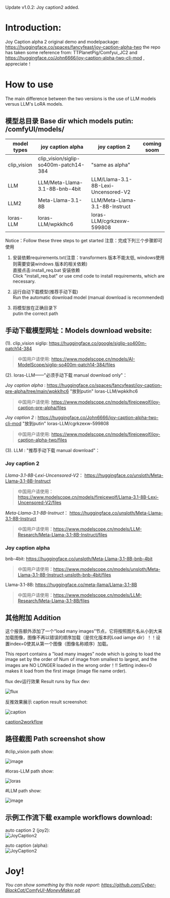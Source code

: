 Update v1.0.2: Joy caption2 added.
# Introduction:
Joy Caption alpha 2 original demo and modelpackage:
https://huggingface.co/spaces/fancyfeast/joy-caption-alpha-two
the repo has taken some reference from: TTPlanetPig/Comfyui_JC2 and https://huggingface.co/John6666/joy-caption-alpha-two-cli-mod , appreciate！

# How to use

The main difference between the two versions is the use of LLM models versus LLM's LoRA models.

## 模型总目录 Base dir which models putin:  /comfyUI/models/ 

model types|    joy caption alpha                |          joy caption 2            |  coming soom  |            
-----------| ----------------------------------- | --------------------------------- | ------------- | 
clip_vision|clip_vision/siglip-so400m-patch14-384|         "same as alpha"           |               |  
LLM        |     LLM/Meta-Llama-3.1-8B-bnb-4bit  |LLM/Llama-3.1-8B-Lexi-Uncensored-V2|               |  
LLM2       |         Meta-Llama-3.1-8B           |  LLM/Meta-Llama-3.1-8B-Instruct   |               |  
  loras-LLM|      loras-LLM/wpkklhc6             | loras-LLM/cgrkzexw-599808         |               | 


Notice：Follow these three steps to get started
注意：完成下列三个步骤即可使用

1. 安装依赖requirements.txt(注意：transformers 版本不能太低, windows使用则需要安装windows 版本的相关依赖)    
   直接点击:install_req.bat 安装依赖  
   Click "install_req.bat" or use cmd code to install requirements, which are necessary. 

2. 运行自动下载模型(推荐手动下载)    
   Run the automatic download model (manual download is recommended)   

3. 将模型放在正确目录下    
    putin the correct path    
     
## 手动下载模型网址：Models download website:
(1). clip_vision
siglip:  https://huggingface.co/google/siglip-so400m-patch14-384   
>中国用户请使用: https://www.modelscope.cn/models/AI-ModelScope/siglip-so400m-patch14-384/files  

(2). loras-LLM——"必须手动下载 manual download only"：  

  *Joy caption alpha* : https://huggingface.co/spaces/fancyfeast/joy-caption-pre-alpha/tree/main/wpkklhc6  "放到putin" loras-LLM/wpkklhc6  
  >中国用户请使用: https://www.modelscope.cn/models/fireicewolf/joy-caption-pre-alpha/files  

  *Joy caption 2*  : https://huggingface.co/John6666/joy-caption-alpha-two-cli-mod    "放到putin"  loras-LLM/cgrkzexw-599808  
  >中国用户请使用: https://www.modelscope.cn/models/fireicewolf/joy-caption-alpha-two/files  

(3). LLM : "推荐手动下载 manual download"：   

### **Joy caption 2**  
*Llama-3.1-8B-Lexi-Uncensored-V2*： https://huggingface.co/unsloth/Meta-Llama-3.1-8B-Instruct  
>中国用户请使用：https://www.modelscope.cn/models/fireicewolf/Llama-3.1-8B-Lexi-Uncensored-V2/files    

*Meta-Llama-3.1-8B-Instruct*： https://huggingface.co/unsloth/Meta-Llama-3.1-8B-Instruct   
>中国用户请使用：https://www.modelscope.cn/models/LLM-Research/Meta-Llama-3.1-8B-Instruct/files    
    
### **Joy caption alpha**   
bnb-4bit: https://huggingface.co/unsloth/Meta-Llama-3.1-8B-bnb-4bit   
>中国用户请使用：https://www.modelscope.cn/models/unsloth/Meta-Llama-3.1-8B-Instruct-unsloth-bnb-4bit/files   
  
Llama-3.1-8B: https://huggingface.co/meta-llama/Llama-3.1-8B   
>中国用户请使用：https://www.modelscope.cn/models/LLM-Research/Meta-Llama-3.1-8B/files    

## 其他附加 Addition  
这个报告额外添加了一个“load many images”节点，它将按照图片名从小到大来加载图像，图像不再以错误的顺序加载（是优化版本的Load iamge dir）！！设置index=0使其从第一个图像（图像名称顺序）加载。    

This report contains a "load many images" node which is going to load the image set by the order of Num of image from smallest to largest, and the images are NO LONGER loaded in the wrong order！!! Setting index=0 makes it load from the first image (image flie name order).    

flux dev运行效果 Result runs by flux dev:   

![flux](example_workflows/show%20flux%20example.png)   

反推效果展示 caption result screenshot:    
  
![caption](example_workflows/captionscreenshot.png)      
  
[caption2workflow](example_workflows/autocaption2workflow.json)    

   

## 路径截图 Path screenshot show  
#clip_vision path show:   

![image](https://github.com/user-attachments/assets/db311cab-dcbc-454d-b76b-30ae1943de25)   

#loras-LLM path show:    

![loras](example_workflows/path-loras-LLM.png)  
   
#LLM path show:   

![image](https://github.com/user-attachments/assets/0f7c013c-c319-44ee-9f24-d32f94bf9869)   

  
## 示例工作流下载 example workflows download:  

auto caption 2 (joy2):   
![JoyCaption2](example_workflows/autocaption2workflow.png)  

auto caption (alpha):  
![JoyCaption2](example_workflows/autocaption2workflow.png)  

# Joy!  

*You can show something by this node report: https://github.com/Cyber-BlackCat/ComfyUI-MoneyMaker.git*     
